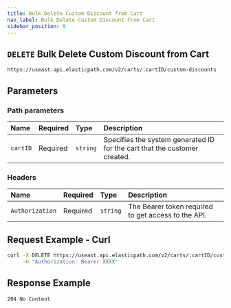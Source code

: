 ```yaml
---
title: Bulk Delete Custom Discount from Cart
nav_label: Bulk Delete Custom Discount from Cart
sidebar_position: 9
---
```


## `DELETE` Bulk Delete Custom Discount from Cart

```http
https://useast.api.elasticpath.com/v2/carts/:cartID/custom-discounts
```

## Parameters

### Path parameters

 Name                      | Required | Type     | Description                |
|:--------------------------|:---------|:---------|:---------------------------|
| `cartID` | Required | `string` | Specifies the system generated ID for the cart that the customer created. |

### Headers

| Name                      | Required | Type     | Description                |
|:--------------------------|:---------|:---------|:---------------------------|
| `Authorization`           | Required | `string` | The Bearer token required to get access to the API. |


## Request Example - Curl

```bash
curl -X DELETE https://useast.api.elasticpath.com/v2/carts/:cartID/custom-discounts \
     -H "Authorization: Bearer XXXX" 
```

## Response Example

`204 No Content`




